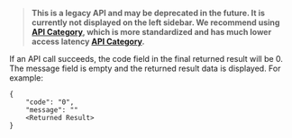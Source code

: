 >**This is a legacy API and may be deprecated in the future. It is currently not displayed on the left sidebar. We recommend using [API Category](https://intl.cloud.tencent.com/document/api/213/15689), which is more standardized and has much lower access latency [API Category](https://intl.cloud.tencent.com/document/api/213/15689).**
>

If an API call succeeds, the code field in the final returned result will be 0. The message field is empty and the returned result data is displayed.
For example:
```
{
    "code": "0",
    "message": ""
    <Returned Result>
}
```
